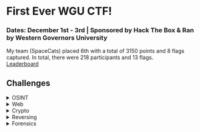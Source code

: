 # First Ever WGU CTF!
### Dates: December 1st - 3rd | Sponsored by Hack The Box & Ran by Western Governors University

My team (SpaceCats) placed 6th with a total of 3150 points and 8 flags captured. In total, there were 218 participants and 13 flags.<br>
[Leaderboard](https://ctf.hackthebox.com/event/1268/scoreboard)

## Challenges

<details>
  
<summary>OSINT</summary>

|Challenge|Difficulty|
|---------|----------|
|[Samantha Zephyr Williams](/SageCon-WGU-HTB-CTF/OSINT/SamanthaZephyrWilliams.md)|Easy|
|[OOO Oasis](/SageCon-WGU-HTB-CTF/OSINT/OOOOasis.md)|Easy|

</details>

<details>
  
<summary>Web</summary>

|Challenge|Difficulty|
|---------|----------|
|[Arcane Source](/SageCon-WGU-HTB-CTF/Web/ArcaneSource.md)|Easy|
|[Commutify]()||

</details>

<details>

<summary>Crypto</summary>

|Challenge|Difficulty|
|---------|----------|
|Simple RSA|Easy|
|PSA Games|| 
|[Me is Mey]()|Medium|

</details>

<details>

<summary>Reversing</summary>

|Challenge|Difficulty|
|---------|----------|
|[String Theory](/SageCon-WGU-HTB-CTF/Reversing/StringTheory.md)|Easy|
|Curse||
|Going Back||

</details>

<details>

<summary>Forensics</summary>

|Challenge|Difficulty|
|---------|----------|
|Bit by Bit|Easy|
|[Tuna]()|Easy|
|Infected||

</details>

